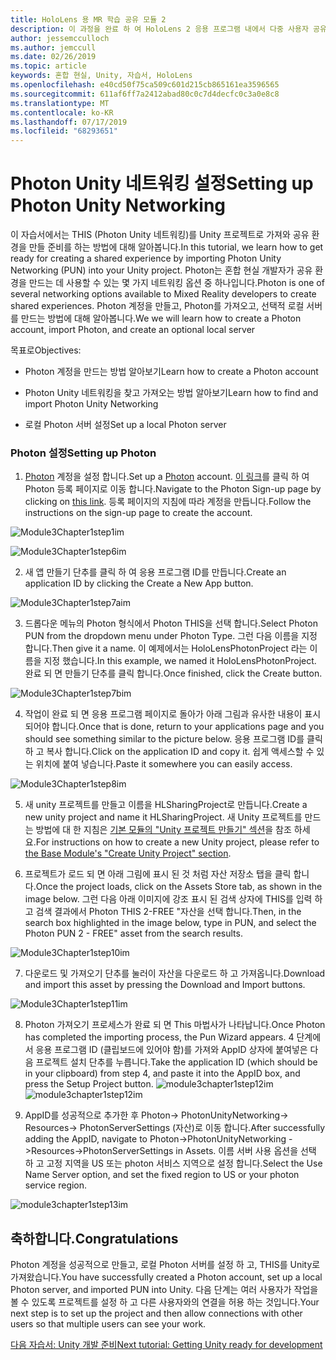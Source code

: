 ```yaml
---
title: HoloLens 용 MR 학습 공유 모듈 2
description: 이 과정을 완료 하 여 HoloLens 2 응용 프로그램 내에서 다중 사용자 공유 환경을 구현 하는 방법을 알아보세요.
author: jessemcculloch
ms.author: jemccull
ms.date: 02/26/2019
ms.topic: article
keywords: 혼합 현실, Unity, 자습서, HoloLens
ms.openlocfilehash: e40cd50f75ca509c601d215cb865161ea3596565
ms.sourcegitcommit: 611af6ff7a2412abad80c0c7d4decfc0c3a0e8c8
ms.translationtype: MT
ms.contentlocale: ko-KR
ms.lasthandoff: 07/17/2019
ms.locfileid: "68293651"
---
```

#  <a name="setting-up-photon-unity-networking"></a><span data-ttu-id="63dae-104">Photon Unity 네트워킹 설정</span><span class="sxs-lookup"><span data-stu-id="63dae-104">Setting up Photon Unity Networking</span></span>

<span data-ttu-id="63dae-105">이 자습서에서는 THIS (Photon Unity 네트워킹)를 Unity 프로젝트로 가져와 공유 환경을 만들 준비를 하는 방법에 대해 알아봅니다.</span><span class="sxs-lookup"><span data-stu-id="63dae-105">In this tutorial, we learn how to get ready for creating a shared experience by importing Photon Unity Networking (PUN) into your Unity project.</span></span> <span data-ttu-id="63dae-106">Photon는 혼합 현실 개발자가 공유 환경을 만드는 데 사용할 수 있는 몇 가지 네트워킹 옵션 중 하나입니다.</span><span class="sxs-lookup"><span data-stu-id="63dae-106">Photon is one of several networking options available to Mixed Reality developers to create shared experiences.</span></span> <span data-ttu-id="63dae-107">Photon 계정을 만들고, Photon를 가져오고, 선택적 로컬 서버를 만드는 방법에 대해 알아봅니다.</span><span class="sxs-lookup"><span data-stu-id="63dae-107">We we will learn how to create a Photon account, import Photon, and create an optional local server</span></span>

<span data-ttu-id="63dae-108">목표로</span><span class="sxs-lookup"><span data-stu-id="63dae-108">Objectives:</span></span>

* <span data-ttu-id="63dae-109">Photon 계정을 만드는 방법 알아보기</span><span class="sxs-lookup"><span data-stu-id="63dae-109">Learn how to create a Photon account</span></span>

* <span data-ttu-id="63dae-110">Photon Unity 네트워킹을 찾고 가져오는 방법 알아보기</span><span class="sxs-lookup"><span data-stu-id="63dae-110">Learn how to find and import Photon Unity Networking</span></span>

* <span data-ttu-id="63dae-111">로컬 Photon 서버 설정</span><span class="sxs-lookup"><span data-stu-id="63dae-111">Set up a local Photon server</span></span>

  

### <a name="setting-up-photon"></a><span data-ttu-id="63dae-112">Photon 설정</span><span class="sxs-lookup"><span data-stu-id="63dae-112">Setting up Photon</span></span>

1. <span data-ttu-id="63dae-113">[Photon](https://dashboard.photonengine.com/en-US/Account/SignUp) 계정을 설정 합니다.</span><span class="sxs-lookup"><span data-stu-id="63dae-113">Set up a [Photon](https://dashboard.photonengine.com/en-US/Account/SignUp) account.</span></span> <span data-ttu-id="63dae-114">[이 링크](https://dashboard.photonengine.com/en-US/Account/SignUp)를 클릭 하 여 Photon 등록 페이지로 이동 합니다.</span><span class="sxs-lookup"><span data-stu-id="63dae-114">Navigate to the Photon Sign-up page by clicking on [this link](https://dashboard.photonengine.com/en-US/Account/SignUp).</span></span> <span data-ttu-id="63dae-115">등록 페이지의 지침에 따라 계정을 만듭니다.</span><span class="sxs-lookup"><span data-stu-id="63dae-115">Follow the instructions on the sign-up page to create the account.</span></span> 
   

![Module3Chapter1step1im](images/module3chapter1step1im.PNG)

![Module3Chapter1step6im](images/module3chapter1step6im.PNG)

2. <span data-ttu-id="63dae-118">새 앱 만들기 단추를 클릭 하 여 응용 프로그램 ID를 만듭니다.</span><span class="sxs-lookup"><span data-stu-id="63dae-118">Create an application ID by clicking the Create a New App button.</span></span>

![Module3Chapter1step7aim](images/module3chapter1step7aim.PNG)

3. <span data-ttu-id="63dae-120">드롭다운 메뉴의 Photon 형식에서 Photon THIS을 선택 합니다.</span><span class="sxs-lookup"><span data-stu-id="63dae-120">Select Photon PUN from the dropdown menu under Photon Type.</span></span> <span data-ttu-id="63dae-121">그런 다음 이름을 지정 합니다.</span><span class="sxs-lookup"><span data-stu-id="63dae-121">Then give it a name.</span></span> <span data-ttu-id="63dae-122">이 예제에서는 HoloLensPhotonProject 라는 이름을 지정 했습니다.</span><span class="sxs-lookup"><span data-stu-id="63dae-122">In this example, we named it HoloLensPhotonProject.</span></span> <span data-ttu-id="63dae-123">완료 되 면 만들기 단추를 클릭 합니다.</span><span class="sxs-lookup"><span data-stu-id="63dae-123">Once finished, click the Create button.</span></span>

![Module3Chapter1step7bim](images/module3chapter1step7bim.PNG)

4. <span data-ttu-id="63dae-125">작업이 완료 되 면 응용 프로그램 페이지로 돌아가 아래 그림과 유사한 내용이 표시 되어야 합니다.</span><span class="sxs-lookup"><span data-stu-id="63dae-125">Once that is done, return to your applications page and you should see something similar to the picture below.</span></span> <span data-ttu-id="63dae-126">응용 프로그램 ID를 클릭 하 고 복사 합니다.</span><span class="sxs-lookup"><span data-stu-id="63dae-126">Click on the application ID and copy it.</span></span> <span data-ttu-id="63dae-127">쉽게 액세스할 수 있는 위치에 붙여 넣습니다.</span><span class="sxs-lookup"><span data-stu-id="63dae-127">Paste it somewhere you can easily access.</span></span>  

![Module3Chapter1step8im](images/module3chapter1step8im.PNG)

5. <span data-ttu-id="63dae-129">새 unity 프로젝트를 만들고 이름을 HLSharingProject로 만듭니다.</span><span class="sxs-lookup"><span data-stu-id="63dae-129">Create a new unity project and name it HLSharingProject.</span></span> <span data-ttu-id="63dae-130">새 Unity 프로젝트를 만드는 방법에 대 한 지침은 [기본 모듈의 "Unity 프로젝트 만들기" 섹션](https://docs.microsoft.com/en-us/windows/mixed-reality/mrlearning-base-ch1#create-new-unity-project)을 참조 하세요.</span><span class="sxs-lookup"><span data-stu-id="63dae-130">For instructions on how to create a new Unity project, please refer to [the Base Module's "Create Unity Project" section](https://docs.microsoft.com/en-us/windows/mixed-reality/mrlearning-base-ch1#create-new-unity-project).</span></span> 

6. <span data-ttu-id="63dae-131">프로젝트가 로드 되 면 아래 그림에 표시 된 것 처럼 자산 저장소 탭을 클릭 합니다.</span><span class="sxs-lookup"><span data-stu-id="63dae-131">Once the project loads, click on the Assets Store tab, as shown in the image below.</span></span> <span data-ttu-id="63dae-132">그런 다음 아래 이미지에 강조 표시 된 검색 상자에 THIS를 입력 하 고 검색 결과에서 Photon THIS 2-FREE "자산을 선택 합니다.</span><span class="sxs-lookup"><span data-stu-id="63dae-132">Then, in the search box highlighted in the image below, type in PUN, and select the Photon PUN 2 - FREE" asset from the search results.</span></span> 

![Module3Chapter1step10im](images/module3chapter1step10im.PNG)

7. <span data-ttu-id="63dae-134">다운로드 및 가져오기 단추를 눌러이 자산을 다운로드 하 고 가져옵니다.</span><span class="sxs-lookup"><span data-stu-id="63dae-134">Download and import this asset by pressing the Download and Import buttons.</span></span>

![Module3Chapter1step11im](images/module3chapter1step11im.PNG)

8. <span data-ttu-id="63dae-136">Photon 가져오기 프로세스가 완료 되 면 This 마법사가 나타납니다.</span><span class="sxs-lookup"><span data-stu-id="63dae-136">Once Photon has completed the importing process, the Pun Wizard appears.</span></span> <span data-ttu-id="63dae-137">4 단계에서 응용 프로그램 ID (클립보드에 있어야 함)를 가져와 AppID 상자에 붙여넣은 다음 프로젝트 설치 단추를 누릅니다.</span><span class="sxs-lookup"><span data-stu-id="63dae-137">Take the application ID (which should be in your clipboard) from step 4, and paste it into the AppID box, and press the Setup Project button.</span></span> 
<span data-ttu-id="63dae-138">![module3chapter1step12im](images/module3chapter1step12im.PNG)</span><span class="sxs-lookup"><span data-stu-id="63dae-138">![module3chapter1step12im](images/module3chapter1step12im.PNG)</span></span>

9. <span data-ttu-id="63dae-139">AppID를 성공적으로 추가한 후 Photon-> PhotonUnityNetworking-> Resources-> PhotonServerSettings (자산)로 이동 합니다.</span><span class="sxs-lookup"><span data-stu-id="63dae-139">After successfully adding the AppID, navigate to Photon->PhotonUnityNetworking ->Resources->PhotonServerSettings in Assets.</span></span> <span data-ttu-id="63dae-140">이름 서버 사용 옵션을 선택 하 고 고정 지역을 US 또는 photon 서비스 지역으로 설정 합니다.</span><span class="sxs-lookup"><span data-stu-id="63dae-140">Select the Use Name Server option, and set the fixed region to US or your photon service region.</span></span>

![module3chapter1step13im](images/module3chapter1step13im.PNG)

## <a name="congratulations"></a><span data-ttu-id="63dae-142">축하합니다.</span><span class="sxs-lookup"><span data-stu-id="63dae-142">Congratulations</span></span>

<span data-ttu-id="63dae-143">Photon 계정을 성공적으로 만들고, 로컬 Photon 서버를 설정 하 고, THIS를 Unity로 가져왔습니다.</span><span class="sxs-lookup"><span data-stu-id="63dae-143">You have successfully created a Photon account, set up a local Photon server, and imported PUN into Unity.</span></span> <span data-ttu-id="63dae-144">다음 단계는 여러 사용자가 작업을 볼 수 있도록 프로젝트를 설정 하 고 다른 사용자와의 연결을 허용 하는 것입니다.</span><span class="sxs-lookup"><span data-stu-id="63dae-144">Your next step is to set up the project and then allow connections with other users so that multiple users can see your work.</span></span> 

<span data-ttu-id="63dae-145">[다음 자습서: Unity 개발 준비](mrlearning-sharing(photon)-ch2.md)</span><span class="sxs-lookup"><span data-stu-id="63dae-145">[Next tutorial: Getting Unity ready for development](mrlearning-sharing(photon)-ch2.md)</span></span>

